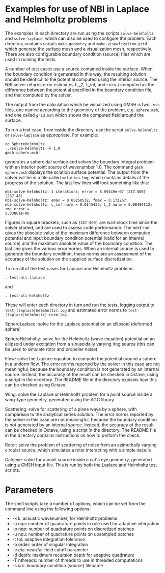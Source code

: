 # Examples for use of NBI in Laplace and Helmholtz problems

The examples in each directory are run using the scripts
`solve-helmholtz` and `solve-laplace`, which can also be used to
configure the problem. Each directory contains scripts `make-geometry`
and `make-visualization-grid` which generate the surface mesh and a
visualization mesh, respectively. There are also configurable boundary
condition (source) files which are used in running the tests.

A number of test cases use a source contained inside the surface. When
the boundary condition is generated in this way, the resulting
solution should be identical to the potential computed using the
interior source. The NBI solver returns error estimates (L_2, L_inf,
and r.m.s.) computed as the difference between the potential specified
in the boundary condition file, and that computed by the solver.

The output from the calculation which be visualized using GMSH is two
`.msh` files, one named according to the geometry of the problem,
e.g. `sphere.msh`, and one called `grid.msh` which shows the computed
field around the surface. 

To run a test case, from inside the directory, use the script
`solve-helmholtz` or `solve-laplace` as appropriate. For example:

```
cd SphereHelmholtz
../solve-helmholtz -k 1.0
gmsh sphere.msh`
```

generates a spheroidal surface and solves the boundary integral
problem with an interior point source of wavenumber 1.0. The command
`gmsh sphere.msh` displays the solution surface potential. The output
from the solver will be in a file called `solution.log`, which
contains details of the progress of the solution. The last few lines
will look something like this:

```
nbi-solve-helmholtz: 1 iterations; error = 5.09449e-07 [287.509] (287.48)
nbi-solve-helmholtz: emax = 0.00250532; fmax = 0.172267;
nbi-solve-helmholtz: L_inf norm = 0.0145432; L_2 norm = 0.00484112; rms error = 
5.03861e-06
```

Figures in square brackets, such as `[287.509]` are wall-clock time
since the solver started, and are used to assess code performance. The
next line gives the absolute value of the maximum difference between
computed potential and input boundary condition potential (valid for
an internal source) and the maximum absolute value of the boundary
condition. The last line gives the various error norms. When an
internal source is used to generate the boundary condition, these
norms are an assessment of the accuracy of the solution on the
supplied surface discretization. 

To run all of the test cases for Laplace and Helmholtz problems:

`. test-all-laplace`

and

`. test-all-helmholtz`

These will enter each directory in turn and run the tests, logging
output to `test-[laplace|helmholtz].log` and estimated error norms to
`test-[laplace|helmholtz]-norm.log`

SphereLaplace: solve for the Laplace potential on an ellipsoid
	       (deformed sphere)

SphereHelmholtz: solve for the Helmholtz (wave equation) potential on
		 an ellipsoid under excitation from a sinusoidally varying
		 ring source (this can be used to simulate rotor and
		 propeller noise).

Flow: solve the Laplace equation to compute the potential around a
	  sphere in a uniform flow. The error norms reported by the solver
	  in this case are not meaningful, because the boundary condition
	  is not generated by an internal source. Instead, the accuracy of
	  the result can be checked in Octave, using a script in the
	  directory. The README file in the directory explains how this
	  can be checked using Octave.

Wing: solve the Laplace or Helmholtz problem for a point source inside
      a wing-type geometry, generated using the AGG library. 

Scattering: solve for scattering of a plane wave by a sphere, with
	    comparison to the analytical series solution. The error norms
	    reported by the solver in this case are not meaningful,
	    because the boundary condition is not generated by an internal
	    source. Instead, the accuracy of the result can be checked in
	    Octave, using a script in the directory. The README file in
	    the directory contains instructions on how to perform the
	    check.

Rotor: solve the problem of scattering of noise from an azimuthally
       varying circular source, which simulates a rotor interacting
       with a simple nacelle

Catseye: solve for a point source inside a cat's eye geometry,
	 generated using a GMSH input file. This is run by both the
	 Laplace and Helmholtz test scripts. 

# Parameters

The shell scripts take a number of options, which can be set from the
command line using the following options:

- -k k:        acoustic wavenumber, for Helmholtz problems
- -a nqa:      number of quadrature points in rule used for adaptive integration
- -p nqp:      number of quadrature points on discretized patches
- -u nqu:      number of quadrature points on upsampled patches
- -t tol:      adaptive integration tolerance
- -o order:    order of singular integration
- -e eta:      near/far field cutoff parameter
- -d depth:    maximum recursion depth for adaptive quadrature
- -T nthreads: number of threads to use in threaded computations
- -s src:      boundary condition (source) filename
